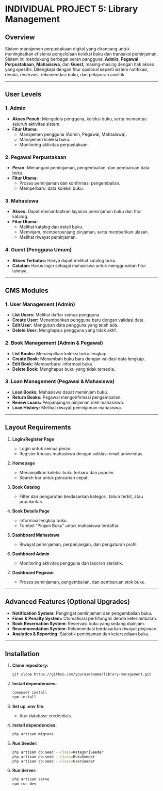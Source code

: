 # INDIVIDUAL PROJECT 5: Library Management

## Overview
Sistem manajemen perpustakaan digital yang dirancang untuk meningkatkan efisiensi pengelolaan koleksi buku dan transaksi peminjaman. Sistem ini mendukung berbagai peran pengguna: **Admin**, **Pegawai Perpustakaan**, **Mahasiswa**, dan **Guest**, masing-masing dengan hak akses yang spesifik. Dilengkapi dengan fitur opsional seperti sistem notifikasi, denda, reservasi, rekomendasi buku, dan pelaporan analitik.

---

## User Levels

### 1. Admin
- **Akses Penuh:** Mengelola pengguna, koleksi buku, serta memantau seluruh aktivitas sistem.
- **Fitur Utama:**
  - Manajemen pengguna (Admin, Pegawai, Mahasiswa).
  - Manajemen koleksi buku.
  - Monitoring aktivitas perpustakaan.

### 2. Pegawai Perpustakaan
- **Peran:** Menangani peminjaman, pengembalian, dan pembaruan data buku.
- **Fitur Utama:**
  - Proses peminjaman dan konfirmasi pengembalian.
  - Memperbarui data koleksi buku.

### 3. Mahasiswa
- **Akses:** Dapat memanfaatkan layanan peminjaman buku dan fitur katalog.
- **Fitur Utama:**
  - Melihat katalog dan detail buku.
  - Meminjam, memperpanjang pinjaman, serta memberikan ulasan.
  - Melihat riwayat peminjaman.

### 4. Guest (Pengguna Umum)
- **Akses Terbatas:** Hanya dapat melihat katalog buku.
- **Catatan:** Harus login sebagai mahasiswa untuk menggunakan fitur lainnya.

---

## CMS Modules

### 1. **User Management (Admin)**
- **List Users:** Melihat daftar semua pengguna.
- **Create User:** Menambahkan pengguna baru dengan validasi data.
- **Edit User:** Mengubah data pengguna yang telah ada.
- **Delete User:** Menghapus pengguna yang tidak aktif.

### 2. **Book Management (Admin & Pegawai)**
- **List Books:** Menampilkan koleksi buku lengkap.
- **Create Book:** Menambah buku baru dengan validasi data lengkap.
- **Edit Book:** Memperbarui informasi buku.
- **Delete Book:** Menghapus buku yang tidak tersedia.

### 3. **Loan Management (Pegawai & Mahasiswa)**
- **Loan Books:** Mahasiswa dapat meminjam buku.
- **Return Books:** Pegawai mengonfirmasi pengembalian.
- **Renew Loans:** Perpanjangan pinjaman oleh mahasiswa.
- **Loan History:** Melihat riwayat peminjaman mahasiswa.

---

## Layout Requirements

1. **Login/Register Page**
   - Login untuk semua peran.
   - Register khusus mahasiswa dengan validasi email universitas.
   
2. **Homepage**
   - Menampilkan koleksi buku terbaru dan populer.
   - Search bar untuk pencarian cepat.

3. **Book Catalog**
   - Filter dan pengurutan berdasarkan kategori, tahun terbit, atau popularitas.

4. **Book Details Page**
   - Informasi lengkap buku.
   - Tombol "Pinjam Buku" untuk mahasiswa terdaftar.

5. **Dashboard Mahasiswa**
   - Riwayat peminjaman, perpanjangan, dan pengaturan profil.

6. **Dashboard Admin**
   - Monitoring aktivitas pengguna dan laporan statistik.

7. **Dashboard Pegawai**
   - Proses peminjaman, pengembalian, dan pembaruan stok buku.

---

## Advanced Features (Optional Upgrades)
- **Notification System:** Pengingat peminjaman dan pengembalian buku.
- **Fines & Penalty System:** Otomatisasi perhitungan denda keterlambatan.
- **Book Reservation System:** Reservasi buku yang sedang dipinjam.
- **Recommendation System:** Rekomendasi berdasarkan riwayat pinjaman.
- **Analytics & Reporting:** Statistik peminjaman dan ketersediaan buku.

---

## Installation

1. **Clone repository:**
   ```bash
   git clone https://github.com/yourusername/library-management.git

2. **Install dependencies:**
   ```bash
   composer install
   npm install

3. **Set up .env file:**
   - Atur database credentials.

4. **Install dependencies:**
   ```bash
   php artisan migrate

5. **Run Seeder:**
   ```bash
   php artisan db:seed --class=KategoriSeeder
   php artisan db:seed --class=BukuSeeder
   php artisan db:seed --class=UserSeeder

6. **Run Server:**
   ```bash
   php artisan serve
   npm run dev
